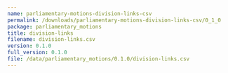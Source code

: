 ```yaml
---
name: parliamentary-motions-division-links-csv
permalink: /downloads/parliamentary-motions-division-links-csv/0_1_0
package: parliamentary_motions
title: division-links
filename: division-links.csv
version: 0.1.0
full_version: 0.1.0
file: /data/parliamentary_motions/0.1.0/division-links.csv
---
```

